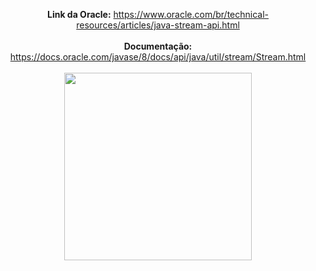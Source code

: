 <div align="center">

<b>Link da Oracle:</b> https://www.oracle.com/br/technical-resources/articles/java-stream-api.html <br><br>
<b>Documentação:</b> https://docs.oracle.com/javase/8/docs/api/java/util/stream/Stream.html <br><br>
<img src="https://github.com/GuilhermeVRF/StreamAPI/assets/98266333/40b9f216-f7f6-460a-8f6f-00f8eadf8dd2" widt="auto" height="300px">

</div>
